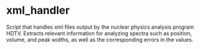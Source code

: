 # xml_handler
Script that handles xml files output by the nuclear physics analysis program HDTV. Extracts relevant information for analyzing spectra such as position, volume, and peak widths, as well as the corresponding errors in the values.
